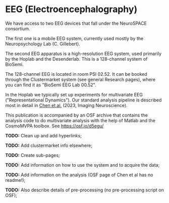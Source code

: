 # EEG (Electroencephalography)

We have access to two EEG devices that fall under the NeuroSPACE consortium. 

The first one is a mobile EEG system, currently used mostly by the Neuropsychology Lab (C. Gillebert). 

The second EEG apparatus is a high-resolution EEG system, used primarily by the Hoplab and the Desenderlab. This is a 128-channel system of BioSemi. 

The 128-channel EEG is located in room PSI 02.52. It can be booked through the Clustermarket system (see general Research pages), where you can find it as "BioSemi EEG Lab 00.52".

In the Hoplab we typically set up experiments for multivariate EEG ("Representational Dynamics"). Our standard analysis pipeline is described most in detail in [Chen et al.](https://direct.mit.edu/imag/article/doi/10.1162/imag_a_00006/116700/The-representational-dynamics-of-the-animal) (2023, Imaging Neuroscience). 

This publication is accompanied by an OSF archive that contains the analysis code to do multivariate analysis with the help of Matlab and the CosmoMVPA toolbox. See https://osf.io/d5egu/  


**TODO:** Clean up and add hyperlinks; 

**TODO:** Add clustermarket info elsewhere; 

**TODO:** Create sub-pages; 

**TODO:** Add information on how to use the system and to acquire the data; 

**TODO:** Add information on the analysis (OSF page of Chen et al has no readme!); 

**TODO:** Also describe details of pre-processing (no pre-processing script on OSF);
